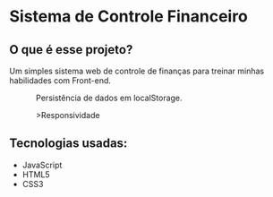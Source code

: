 <h1>Sistema de Controle Financeiro</h1>
<h2>O que é esse projeto?</h2>
<p>Um simples sistema web de controle de finanças para treinar minhas habilidades com Front-end.</p>
<ul>
  <ol>Persistência de dados em localStorage.</ol>
  <ol>>Responsividade</ol>
</ul>

<h2>Tecnologias usadas:</h2>
<ul>
  <li>JavaScript</li>
  <li>HTML5</li>
  <li>CSS3</li>
</ul>
